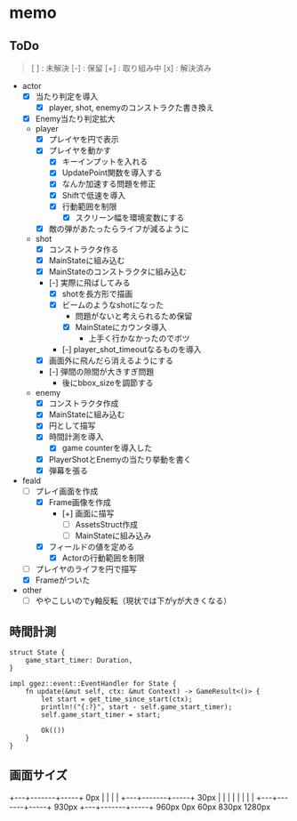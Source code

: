 # memo

## ToDo

> [ ] : 未解決
> [-] : 保留
> [+] : 取り組み中
> [x] : 解決済み

- actor
	- [x] 当たり判定を導入
		- [x] player, shot, enemyのコンストラクた書き換え
	- [x] Enemy当たり判定拡大
	- player 
		- [x] プレイヤを円で表示
		- [x] プレイヤを動かす
			- [x] キーインプットを入れる
			- [x] UpdatePoint関数を導入する
			- [x] なんか加速する問題を修正 
			- [x] Shiftで低速を導入
			- [x] 行動範囲を制限
				- [x] スクリーン幅を環境変数にする
		- [x] 敵の弾があたったらライフが減るように
	- shot
		- [x] コンストラクタ作る
		- [x] MainStateに組み込む
		- [x] MainStateのコンストラクタに組み込む 
		- [-] 実際に飛ばしてみる
			- [x] shotを長方形で描画
			- [x] ビームのようなshotになった
				- 問題がないと考えられるため保留
				- [x] MainStateにカウンタ導入
					- 上手く行かなかったのでボツ
			- [-] player_shot_timeoutなるものを導入
		- [x] 画面外に飛んだら消えるようにする
		- [-] 弾間の隙間が大きすぎ問題
			- 後にbbox_sizeを調節する
	- enemy
		- [x] コンストラクタ作成
		- [x] MainStateに組み込む
		- [x] 円として描写
		- [x] 時間計測を導入
			- [x] game counterを導入した
		- [x] PlayerShotとEnemyの当たり挙動を書く
		- [x] 弾幕を張る
- feald
	- [ ] プレイ画面を作成
		- [x] Frame画像を作成
			- [+] 画面に描写
				- [ ] AssetsStruct作成
				- [ ] MainStateに組み込み
		- [x] フィールドの値を定める
			- [x] Actorの行動範囲を制限
	- [ ] プレイヤのライフを円で描写
	- [x] Frameがついた 
- other
	- [ ] ややこしいのでy軸反転（現状では下がyが大きくなる）

## 時間計測
```
struct State {
	game_start_timer: Duration,
}

impl ggez::event::EventHandler for State {
	fn update(&mut self, ctx: &mut Context) -> GameResult<()> {
		let start = get_time_since_start(ctx);
		println!("{:?}", start - self.game_start_timer);
		self.game_start_timer = start;
		
		Ok(())
	}
}
```

## 画面サイズ

+---+-------+-----+ 0px
|   |       |     | 
+---+-------+-----+ 30px
|   |       |     | 
|   |       |     | 
+---+-------+-----+ 930px
+---+-------+-----+ 960px
0px 60px   830px 1280px
